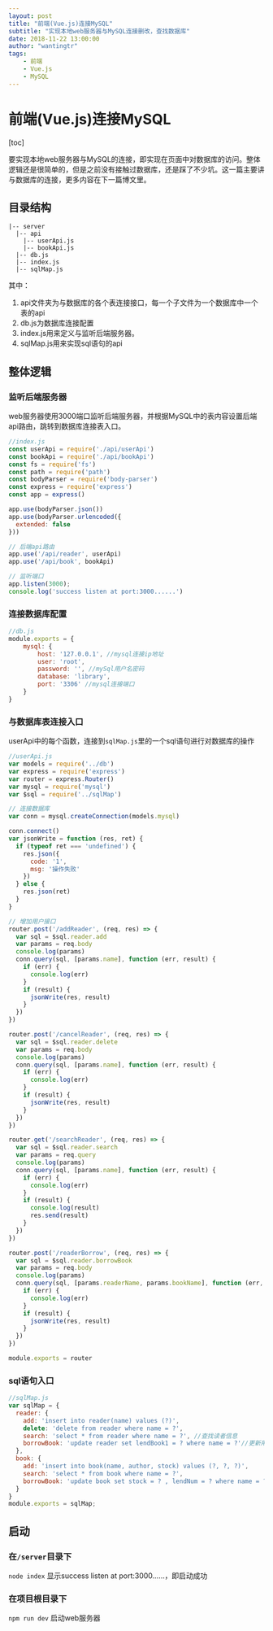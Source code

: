 ```yaml
---
layout: post
title: "前端(Vue.js)连接MySQL"
subtitle: "实现本地web服务器与MySQL连接删改，查找数据库"
date: 2018-11-22 13:00:00
author: "wantingtr"
tags:
    - 前端
    - Vue.js
    - MySQL
---
```

# 前端(Vue.js)连接MySQL
[toc]

要实现本地web服务器与MySQL的连接，即实现在页面中对数据库的访问。整体逻辑还是很简单的，但是之前没有接触过数据库，还是踩了不少坑。这一篇主要讲与数据库的连接，更多内容在下一篇博文里。

## 目录结构
```
|-- server
  |-- api
    |-- userApi.js
    |-- bookApi.js
  |-- db.js
  |-- index.js
  |-- sqlMap.js
```
其中：
1. api文件夹为与数据库的各个表连接接口，每一个子文件为一个数据库中一个表的api
2. db.js为数据库连接配置
3. index.js用来定义与监听后端服务器。
4. sqlMap.js用来实现sql语句的api

## 整体逻辑

### 监听后端服务器
web服务器使用3000端口监听后端服务器，并根据MySQL中的表内容设置后端api路由，跳转到数据库连接表入口。
```js
//index.js
const userApi = require('./api/userApi')
const bookApi = require('./api/bookApi')
const fs = require('fs')
const path = require('path')
const bodyParser = require('body-parser')
const express = require('express')
const app = express()

app.use(bodyParser.json())
app.use(bodyParser.urlencoded({
  extended: false
}))

// 后端api路由
app.use('/api/reader', userApi)
app.use('/api/book', bookApi)

// 监听端口
app.listen(3000);
console.log('success listen at port:3000......')
```

### 连接数据库配置
```js
//db.js
module.exports = {
    mysql: {
        host: '127.0.0.1', //mysql连接ip地址
        user: 'root',
        password: '', //mySql用户名密码
        database: 'library',
        port: '3306' //mysql连接端口
    }
}
```

### 与数据库表连接入口

userApi中的每个函数，连接到`sqlMap.js`里的一个sql语句进行对数据库的操作

```js
//userApi.js
var models = require('../db')
var express = require('express')
var router = express.Router()
var mysql = require('mysql')
var $sql = require('../sqlMap')

// 连接数据库
var conn = mysql.createConnection(models.mysql)

conn.connect()
var jsonWrite = function (res, ret) {
  if (typeof ret === 'undefined') {
    res.json({
      code: '1',
      msg: '操作失败'
    })
  } else {
    res.json(ret)
  }
}

// 增加用户接口
router.post('/addReader', (req, res) => {
  var sql = $sql.reader.add
  var params = req.body
  console.log(params)
  conn.query(sql, [params.name], function (err, result) {
    if (err) {
      console.log(err)
    }
    if (result) {
      jsonWrite(res, result)
    }
  })
})

router.post('/cancelReader', (req, res) => {
  var sql = $sql.reader.delete
  var params = req.body
  console.log(params)
  conn.query(sql, [params.name], function (err, result) {
    if (err) {
      console.log(err)
    }
    if (result) {
      jsonWrite(res, result)
    }
  })
})

router.get('/searchReader', (req, res) => {
  var sql = $sql.reader.search
  var params = req.query
  console.log(params)
  conn.query(sql, [params.name], function (err, result) {
    if (err) {
      console.log(err)
    }
    if (result) {
      console.log(result)
      res.send(result)
    }
  })
})

router.post('/readerBorrow', (req, res) => {
  var sql = $sql.reader.borrowBook
  var params = req.body
  console.log(params)
  conn.query(sql, [params.readerName, params.bookName], function (err, result) {
    if (err) {
      console.log(err)
    }
    if (result) {
      jsonWrite(res, result)
    }
  })
})

module.exports = router
```


### sql语句入口
```js
//sqlMap.js
var sqlMap = {
  reader: {
    add: 'insert into reader(name) values (?)',
    delete: 'delete from reader where name = ?',
    search: 'select * from reader where name = ?', //查找读者信息
    borrowBook: 'update reader set lendBook1 = ? where name = ?'//更新用户表中的已借阅书籍
  },
  book: {
    add: 'insert into book(name, author, stock) values (?, ?, ?)',
    search: 'select * from book where name = ?',
    borrowBook: 'update book set stock = ? , lendNum = ? where name = ?'//更新书籍表中的库存
  }
}
module.exports = sqlMap;
```

## 启动

### 在`/server`目录下  
`node index`
显示success listen at port:3000......，即启动成功 

### 在项目根目录下
`npm run dev` 启动web服务器
